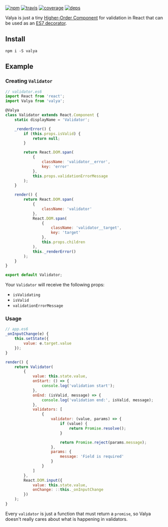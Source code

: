[![npm](https://img.shields.io/npm/v/valya.svg?style=flat-square)](https://www.npmjs.com/package/valya)
[![travis](http://img.shields.io/travis/deepsweet/valya.svg?style=flat-square)](https://travis-ci.org/deepsweet/valya)
[![coverage](http://img.shields.io/coveralls/deepsweet/valya/master.svg?style=flat-square)](https://coveralls.io/r/deepsweet/valya)
[![deps](http://img.shields.io/david/deepsweet/valya.svg?style=flat-square)](https://david-dm.org/deepsweet/valya)

Valya is just a tiny [Higher-Order Component](https://medium.com/@dan_abramov/mixins-are-dead-long-live-higher-order-components-94a0d2f9e750) for validation in React that can be used as an [ES7 decorator](https://github.com/wycats/javascript-decorators).

## Install

```
npm i -S valya
```

## Example

### Creating `Validator`

```js
// validator.es6
import React from 'react';
import Valya from 'valya';

@Valya
class Validator extends React.Component {
    static displayName = 'Validator';

    _renderError() {
        if (this.props.isValid) {
            return null;
        }

        return React.DOM.span(
            {
                className: 'validator__error',
                key: 'error'
            },
            this.props.validationErrorMessage
        );
    }

    render() {
        return React.DOM.span(
            {
                className: 'validator'
            },
            React.DOM.span(
                {
                    className: 'validator__target',
                    key: 'target'
                },
                this.props.children
            ),
            this._renderError()
        );
    }
}

export default Validator;
```

Your `Validator` will receive the following props:
* `isValidating`
* `isValid`
* `validationErrorMessage`

### Usage

```js
// app.es6
_onInputChange(e) {
    this.setState({
        value: e.target.value
    });
}

render() {
    return Validator(
        {
            value: this.state.value,
            onStart: () => {
                console.log('validation start');
            },
            onEnd: (isValid, message) => {
                console.log('validation end:', isValid, message);
            },
            validators: [
                {
                    validator: (value, params) => {
                        if (value) {
                            return Promise.resolve();
                        }

                        return Promise.reject(params.message);
                    },
                    params: {
                        message: 'Field is required'
                    }
                }
            ]
        },
        React.DOM.input({
            value: this.state.value,
            onChange: ::this._onInputChange
        })
    );
}
```

Every `validator` is just a function that must return a `promise`, so Valya doesn't really cares about what is happening in validators.
